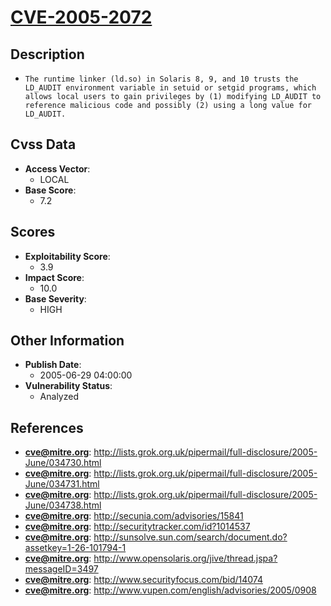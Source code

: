 
# [CVE-2005-2072](http://lists.grok.org.uk/pipermail/full-disclosure/2005-June/034730.html)

## Description

- `The runtime linker (ld.so) in Solaris 8, 9, and 10 trusts the LD_AUDIT environment variable in setuid or setgid programs, which allows local users to gain privileges by (1) modifying LD_AUDIT to reference malicious code and possibly (2) using a long value for LD_AUDIT.`

## Cvss Data

- **Access Vector**:
  - LOCAL
- **Base Score**:
  - 7.2

## Scores

- **Exploitability Score**:
  - 3.9
- **Impact Score**:
  - 10.0
- **Base Severity**:
  - HIGH

## Other Information

- **Publish Date**:
  - 2005-06-29 04:00:00
- **Vulnerability Status**:
  - Analyzed

## References

- **cve@mitre.org**: http://lists.grok.org.uk/pipermail/full-disclosure/2005-June/034730.html
- **cve@mitre.org**: http://lists.grok.org.uk/pipermail/full-disclosure/2005-June/034731.html
- **cve@mitre.org**: http://lists.grok.org.uk/pipermail/full-disclosure/2005-June/034738.html
- **cve@mitre.org**: http://secunia.com/advisories/15841
- **cve@mitre.org**: http://securitytracker.com/id?1014537
- **cve@mitre.org**: http://sunsolve.sun.com/search/document.do?assetkey=1-26-101794-1
- **cve@mitre.org**: http://www.opensolaris.org/jive/thread.jspa?messageID=3497
- **cve@mitre.org**: http://www.securityfocus.com/bid/14074
- **cve@mitre.org**: http://www.vupen.com/english/advisories/2005/0908
